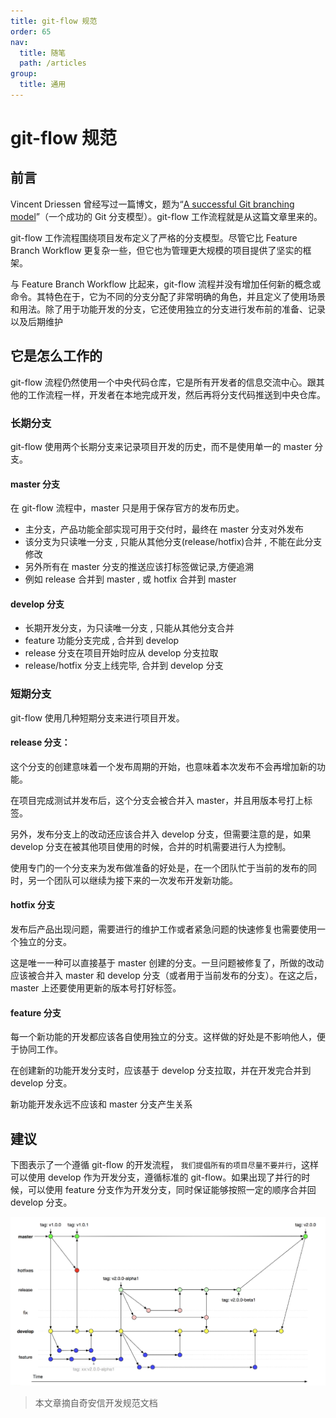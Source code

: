 ```yaml
---
title: git-flow 规范
order: 65
nav:
  title: 随笔
  path: /articles
group:
  title: 通用
---
```


# git-flow 规范

## 前言

Vincent Driessen 曾经写过一篇博文，题为“[A successful Git branching model](https://nvie.com/posts/a-successful-git-branching-model/)”（一个成功的 Git 分支模型）。git-flow 工作流程就是从这篇文章里来的。

git-flow 工作流程围绕项目发布定义了严格的分支模型。尽管它比 Feature Branch Workflow 更复杂一些，但它也为管理更大规模的项目提供了坚实的框架。

与 Feature Branch Workflow 比起来，git-flow 流程并没有增加任何新的概念或命令。其特色在于，它为不同的分支分配了非常明确的角色，并且定义了使用场景和用法。除了用于功能开发的分支，它还使用独立的分支进行发布前的准备、记录以及后期维护

## 它是怎么工作的

git-flow 流程仍然使用一个中央代码仓库，它是所有开发者的信息交流中心。跟其他的工作流程一样，开发者在本地完成开发，然后再将分支代码推送到中央仓库。

### 长期分支

git-flow 使用两个长期分支来记录项目开发的历史，而不是使用单一的 master 分支。

#### master 分支

在 git-flow 流程中，master 只是用于保存官方的发布历史。

- 主分支，产品功能全部实现可用于交付时，最终在 master 分支对外发布
- 该分支为只读唯一分支 , 只能从其他分支(release/hotfix)合并 , 不能在此分支修改
- 另外所有在 master 分支的推送应该打标签做记录,方便追溯
- 例如 release 合并到 master , 或 hotfix 合并到 master

#### develop 分支

- 长期开发分支，为只读唯一分支 , 只能从其他分支合并
- feature 功能分支完成 , 合并到 develop
- release 分支在项目开始时应从 develop 分支拉取
- release/hotfix 分支上线完毕, 合并到 develop 分支

### 短期分支

git-flow 使用几种短期分支来进行项目开发。

#### release 分支：

这个分支的创建意味着一个发布周期的开始，也意味着本次发布不会再增加新的功能。

在项目完成测试并发布后，这个分支会被合并入 master，并且用版本号打上标签。

另外，发布分支上的改动还应该合并入 develop 分支，但需要注意的是，如果 develop 分支在被其他项目使用的时候，合并的时机需要进行人为控制。

使用专门的一个分支来为发布做准备的好处是，在一个团队忙于当前的发布的同时，另一个团队可以继续为接下来的一次发布开发新功能。

#### hotfix 分支

发布后产品出现问题，需要进行的维护工作或者紧急问题的快速修复也需要使用一个独立的分支。

这是唯一一种可以直接基于 master 创建的分支。一旦问题被修复了，所做的改动应该被合并入 master 和 develop 分支（或者用于当前发布的分支）。在这之后，master 上还要使用更新的版本号打好标签。

#### feature 分支

每一个新功能的开发都应该各自使用独立的分支。这样做的好处是不影响他人，便于协同工作。

在创建新的功能开发分支时，应该基于 develop 分支拉取，并在开发完合并到 develop 分支。

新功能开发永远不应该和 master 分支产生关系

## 建议

下图表示了一个遵循 git-flow 的开发流程， `我们提倡所有的项目尽量不要并行`，这样可以使用 develop 作为开发分支，遵循标准的 git-flow。如果出现了并行的时候，可以使用 feature 分支作为开发分支，同时保证能够按照一定的顺序合并回 develop 分支。

![git-flow](./assets/git-flow.png)

> 本文章摘自奇安信开发规范文档
